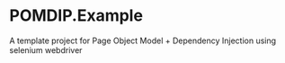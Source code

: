 # POMDIP.Example
A template project for Page Object Model + Dependency Injection using selenium webdriver
